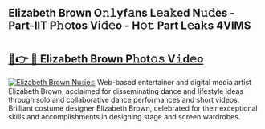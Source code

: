 ## Elizabeth Brown O𝚗𝚕yf𝚊ns L𝚎a𝚔ed N𝚞𝚍es - Part-IlT P𝚑𝚘tos Vi𝚍𝚎o - H𝚘𝚝 Part L𝚎a𝚔s 4VlMS

# <h2><a href="http://kfe4ce.oniu.top/?m=Elizabeth+Brown">🔗👉 🔴 Elizabeth Brown P𝚑ot𝚘𝚜 V𝚒d𝚎o</a></h2>

[![Elizabeth Brown Nu𝚍e𝚜](https://i.imgur.com/0qMVB7G.gif)](http://kfe4ce.oniu.top/?m=Elizabeth+Brown)
Web-based entertainer and digital media artist Elizabeth Brown, acclaimed for disseminating dance and lifestyle ideas through solo and collaborative dance performances and short videos. Brilliant costume designer Elizabeth Brown, celebrated for their exceptional skills and accomplishments in designing stage and screen wardrobes.  
